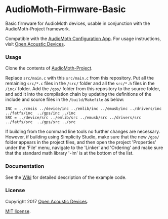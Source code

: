 # AudioMoth-Firmware-Basic
Basic firmware for AudioMoth devices, usable in conjunction with the AudioMoth-Project framework.

Compatible with the [AudioMoth Configuration App](https://github.com/OpenAcousticDevices/AudioMoth-Configuration-App). For usage instructions, visit [Open Acoustic Devices](https://www.openacousticdevices.info/getting-started).

### Usage ####

Clone the contents of [AudioMoth-Project](https://github.com/OpenAcousticDevices/AudioMoth-Project).

Replace ```src/main.c``` with this ```src/main.c``` from this repository. Put all the remaining ```src/*.c``` files in the ```/src/``` folder and all the ```src/*.h``` files in the ```/inc/``` folder. Add the  ```/gps/``` folder from this repository to the source folder, and add it into the compilation chain by updating the definitions of the include and source files in the ```/build/Makefile``` as below:

```
INC = ../cmsis ../device/inc ../emlib/inc ../emusb/inc ../drivers/inc ../fatfs/inc  ../gps/inc ../inc
SRC = ../device/src ../emlib/src ../emusb/src ../drivers/src ../fatfs/src  ../gps/src ../src
```

If building from the command line tools no further changes are necessary. However, if building using Simplicity Studio, make sure that the new ```/gps/``` folder appears in the project files, and then open the project 'Properties' under the 'File' menu, navigate to the 'Linker' and 'Ordering' and make sure that the standard math library '-lm' is at the bottom of the list.

### Documentation ####

See the [Wiki](https://github.com/OpenAcousticDevices/AudioMoth-Firmware-Basic/wiki/AudioMoth) for detailed description of the example code.

### License ###

Copyright 2017 [Open Acoustic Devices](http://www.openacousticdevices.info/).

[MIT license](http://www.openacousticdevices.info/license).
